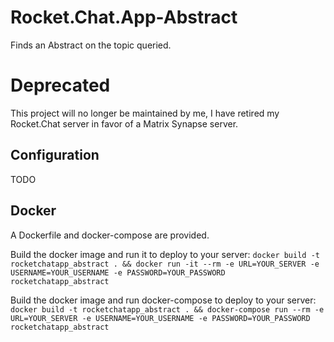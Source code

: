 # Rocket.Chat.App-Abstract

Finds an Abstract on the topic queried.

# Deprecated

This project will no longer be maintained by me, I have retired my Rocket.Chat server in favor of a Matrix Synapse server.

## Configuration

TODO

## Docker
A Dockerfile and docker-compose are provided.

Build the docker image and run it to deploy to your server:
`docker build -t rocketchatapp_abstract . && docker run -it --rm -e URL=YOUR_SERVER -e USERNAME=YOUR_USERNAME -e PASSWORD=YOUR_PASSWORD rocketchatapp_abstract`

Build the docker image and run docker-compose to deploy to your server:
`docker build -t rocketchatapp_abstract . && docker-compose run --rm -e URL=YOUR_SERVER -e USERNAME=YOUR_USERNAME -e PASSWORD=YOUR_PASSWORD rocketchatapp_abstract`
